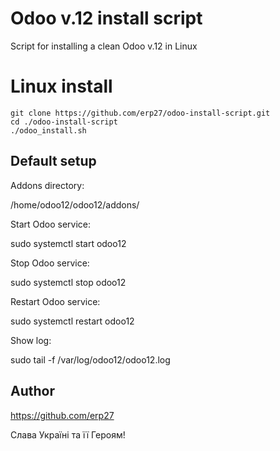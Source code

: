 # Odoo v.12 install script

Script for installing a clean Odoo v.12 in Linux

# Linux install

```
git clone https://github.com/erp27/odoo-install-script.git
cd ./odoo-install-script
./odoo_install.sh
```

## Default setup

Addons directory:

 /home/odoo12/odoo12/addons/

Start Odoo service:

 sudo systemctl start odoo12

Stop Odoo service:

 sudo systemctl stop odoo12

Restart Odoo service:

 sudo systemctl restart odoo12

Show log:

 sudo tail -f /var/log/odoo12/odoo12.log

## Author

https://github.com/erp27

Слава Україні та її Героям!
